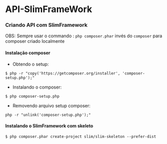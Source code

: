 # API-SlimFrameWork
### Criando API com SlimFramework
OBS: Sempre usar o commando : ```php composer.phar``` invés do ```composer``` para composer criado localmente
#### Instalação composer
* Obtendo o setup:
```
$ php -r "copy('https://getcomposer.org/installer', 'composer-setup.php');"
```
* Instalando o composer:
```
$ php composer-setup.php
```
* Removendo arquivo setup composer:
```
php -r "unlink('composer-setup.php');"
```
#### Instalando o SlimFramework com skeleto
```
$ php composer.phar create-project slim/slim-skeleton --prefer-dist
```